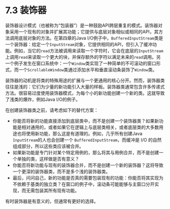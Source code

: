 # 7.3 装饰器

装饰器设计模式（也被称为“包装器”）是一种鼓励API跨层重复的模式。装饰器对象采用一个现有的对象并扩展其功能；它提供与底层对象相似或相同的API，其方法调用底层对象的方法。在第四章的Java I/O例子中，`BufferedInputStream`类是一个装饰器：给定一个`InputStream`对象，它提供相同的API，但引入了缓冲功能。例如，当它的`read`方法被调用来读取一个字符时，它会在底层的`InputStream`上调用`read`来读取一个更大的块，并保存额外的字符以满足未来的`read`调用。另一个例子发生在窗口系统中：一个`Window`类实现了一种简单的不可滚动的窗口形式，而一个`ScrollableWindow`类通过添加水平和垂直滚动条装饰了`Window`类。

装饰器的动机是将类的特殊用途的扩展与一个更通用的核心分开。然而，装饰器类往往是浅的：它们为少量的新功能引入大量的样板。装饰器类通常包含许多传递式方法。很容易过度使用装饰器模式，为每个小的新功能创建一个新的类。这就导致了浅类的爆炸，例如Java I/O的例子。

在创建装饰器类之前，请考虑如下的替代方案：

* 你能否将新的功能直接添加到底层类中，而不是创建一个装饰器类？如果新功能是相对通用的，或者如果它在逻辑上与底层类相关，或者底层类的大多数用途也将使用新功能，那么这是有道理的。例如，几乎所有创建Java `InputStream`的人也会创建一个 `BufferedInputStream`，而缓冲是 I/O 的自然组成部分，所以这些类应该被合并。
* 如果新功能是专门针对某个特定用例的，那么将其与用例合并，而不是创建一个单独的类，这样做是否有意义？
* 你能否将新功能与现有的装饰器合并，而不是创建一个新的装饰器？这将导致一个更深的装饰器类，而不是多个浅的装饰器类。
* 最后，问问自己，新的功能是否真的需要包装现有的功能：你能否将其实现为不依赖于基类的独立类？在窗口的例子中，滚动条可能能够与主窗口分开实现，而无需包装其所有现有功能。

有时装饰器是有意义的，但通常有更好的选择。
